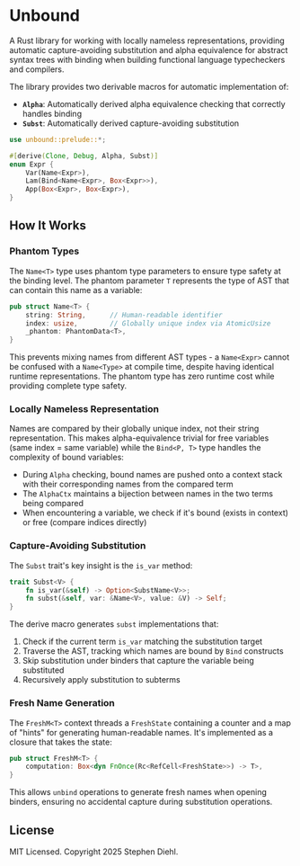# Unbound

A Rust library for working with locally nameless representations, providing
automatic capture-avoiding substitution and alpha equivalence for abstract
syntax trees with binding when building functional language typecheckers and
compilers.

The library provides two derivable macros for automatic implementation of:

- **`Alpha`**: Automatically derived alpha equivalence checking that correctly
  handles binding
- **`Subst`**: Automatically derived capture-avoiding substitution


```rust
use unbound::prelude::*;

#[derive(Clone, Debug, Alpha, Subst)]
enum Expr {
    Var(Name<Expr>),
    Lam(Bind<Name<Expr>, Box<Expr>>),
    App(Box<Expr>, Box<Expr>),
}
```

## How It Works

### Phantom Types

The `Name<T>` type uses phantom type parameters to ensure type safety at the binding level. The phantom parameter `T` represents the type of AST that can contain this name as a variable:

```rust
pub struct Name<T> {
    string: String,      // Human-readable identifier
    index: usize,        // Globally unique index via AtomicUsize
    _phantom: PhantomData<T>,
}
```

This prevents mixing names from different AST types - a `Name<Expr>` cannot be confused with a `Name<Type>` at compile time, despite having identical runtime representations. The phantom type has zero runtime cost while providing complete type safety.

### Locally Nameless Representation

Names are compared by their globally unique index, not their string representation. This makes alpha-equivalence trivial for free variables (same index = same variable) while the `Bind<P, T>` type handles the complexity of bound variables:

- During `Alpha` checking, bound names are pushed onto a context stack with their corresponding names from the compared term
- The `AlphaCtx` maintains a bijection between names in the two terms being compared
- When encountering a variable, we check if it's bound (exists in context) or free (compare indices directly)

### Capture-Avoiding Substitution

The `Subst` trait's key insight is the `is_var` method:

```rust
trait Subst<V> {
    fn is_var(&self) -> Option<SubstName<V>>;
    fn subst(&self, var: &Name<V>, value: &V) -> Self;
}
```

The derive macro generates `subst` implementations that:
1. Check if the current term `is_var` matching the substitution target
2. Traverse the AST, tracking which names are bound by `Bind` constructs
3. Skip substitution under binders that capture the variable being substituted
4. Recursively apply substitution to subterms

### Fresh Name Generation

The `FreshM<T>` context threads a `FreshState` containing a counter and a map of "hints" for generating human-readable names. It's implemented as a closure that takes the state:

```rust
pub struct FreshM<T> {
    computation: Box<dyn FnOnce(Rc<RefCell<FreshState>>) -> T>,
}
```

This allows `unbind` operations to generate fresh names when opening binders, ensuring no accidental capture during substitution operations.

## License

MIT Licensed. Copyright 2025 Stephen Diehl.
